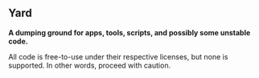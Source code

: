 ## Yard

**A dumping ground for apps, tools, scripts, and possibly some unstable code.**

All code is free-to-use under their respective licenses, but none is supported. In other words, proceed with caution.
